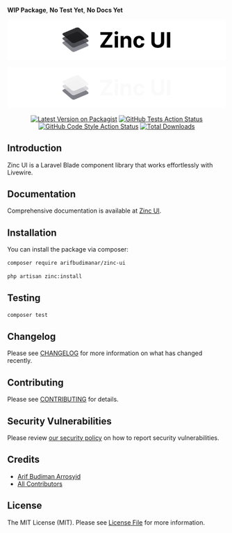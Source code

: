 **WIP Package**, **No Test Yet**, **No Docs Yet**

<p align="center"><img src="/art/logo-light.svg" alt="Logo Zinc UI" media="(prefers-color-scheme: light)"></p>
<p align="center"><img src="/art/logo-dark.svg" alt="Logo Zinc UI" media="(prefers-color-scheme: dark)"></p>

<p align="center">
    <a href="https://packagist.org/packages/arifbudimanar/zinc-ui"><img src="https://img.shields.io/packagist/v/arifbudimanar/zinc-ui.svg?style=flat-square" alt="Latest Version on Packagist"></a>
    <a href="https://packagist.org/packages/arifbudimanar/zinc-ui"><img src="https://img.shields.io/github/actions/workflow/status/arifbudimanar/zinc-ui/run-tests.yml?branch=main&label=tests&style=flat-square" alt="GitHub Tests Action Status"></a>
    <a href="https://packagist.org/packages/arifbudimanar/zinc-ui"><img src="https://img.shields.io/github/actions/workflow/status/arifbudimanar/zinc-ui/fix-php-code-style-issues.yml?branch=main&label=code%20style&style=flat-square" alt="GitHub Code Style Action Status"></a>
    <a href="https://packagist.org/packages/arifbudimanar/zinc-ui"><img src="https://img.shields.io/packagist/dt/arifbudimanar/zinc-ui.svg?style=flat-square" alt="Total Downloads"></a>
</p>

## Introduction

Zinc UI is a Laravel Blade component library that works effortlessly with Livewire.

## Documentation

Comprehensive documentation is available at [Zinc UI](https://zinc-ui.arifcode.dev/doc).

## Installation

You can install the package via composer:

```bash
composer require arifbudimanar/zinc-ui
```

```bash
php artisan zinc:install
```

## Testing

```bash
composer test
```

## Changelog

Please see [CHANGELOG](CHANGELOG.md) for more information on what has changed recently.

## Contributing

Please see [CONTRIBUTING](CONTRIBUTING.md) for details.

## Security Vulnerabilities

Please review [our security policy](../../security/policy) on how to report security vulnerabilities.

## Credits

-   [Arif Budiman Arrosyid](https://github.com/arifbudimanar)
-   [All Contributors](../../contributors)

## License

The MIT License (MIT). Please see [License File](LICENSE.md) for more information.
